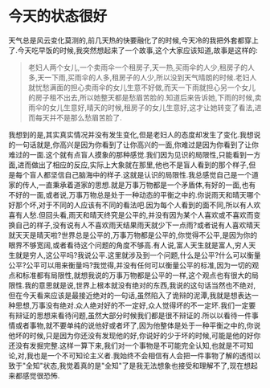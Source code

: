 # 今天的状态很好

天气总是风云变化莫测的,前几天热的快要融化了的时候,今天冷的我把外套都穿上了.今天吃早饭的时候,我突然想起来了一个故事,这个大家应该知道,故事是这样的:

>老妇人两个女儿,一个卖雨伞一个租房子,天一热,买雨伞的人少,租房子的人多,天一下雨,买雨伞的人多,租房子的人少,所以没到天气晴朗的时候.老妇人就忧愁满面的担心卖雨伞的女儿生意不好做,而天一下雨就担心另一个女儿的房子租不出去,所以她整天都是愁眉苦脸的.知道后来告诉她,下雨的时候,卖雨伞的女儿生意好,晴天的时候,租房子的女儿生意好,这才让她转变了看法,进而每天并不是那么愁眉苦脸了.

我想到的是,其实真实情况并没有发生变化,但是老妇人的态度却发生了变化.我想说的一句话就是,你高兴是因为你看到了让你高兴的一面,你难过是因为你看到了让你难过的一面.这个就有点盲人摸象的那种感觉.我们因为见识的局限性,只能看到一方面,进而做出了相应的反应,实际上大象就在那里,他也不是盲人看到的那个样子,但是每个盲人都坚信自己脑海中的样子.这就是认识的局限性.我总感觉自己是一个道家的传人,一直秉承着道家的思想.就是万事万物都是一个矛盾体,有好的一面,也有不好的一面,或者说,万事万物总是处于一种动态的平衡之中的.你说雨天和晴天哪个好那个坏,对于不同的人应该有不同的看法吧.因为每个人看到的面不同,所以有人欢喜有人愁.但回头看,雨天和晴天终究是公平的,并没有因为某个人喜欢或不喜欢而变换自己的样子,没有说有人不喜欢雨天结果雨天就少下一点雨?或者说有人喜欢晴天就天天是晴天啦?世界总是公平的,万事万物都是公平的,你觉得不公平,是因为你的眼界不够宽阔,或者看待这个问题的角度不够高.有人说,富人天生就是富人,穷人天生就是穷人,这公平吗?我说公平.这里就涉及到一个问题,什么是公平?什么可以衡量公平?公平可以用来衡量吗?我觉得,并没有任何可以衡量公平的标准,因为一切的观点和标准都有局限性,就想我说的万事万物都是公平的一样,这个观点也有很大的局限性.我的意思就是说,世界上根本就没有绝对的东西,我说的这句话当然也不绝对,但在今天看来应该是最接近绝对的一句话,虽然陷入了诡辩的泥潭,我就是想表达一种思想,万事没有绝对.众人绝对好的不一定好,众人觉得坏的不一定坏.我们一定要有辩证的思想来看待问题,虽然大部分时候我们都是很不辩证的.所以以看待一件事情或者事物,就不要单纯的说他好或者坏了,因为他整体是处于一种平衡之中的,你说他坏的时候,只是因为你还没有发现他的好,你说好的少于坏的时候,可能是他的好你还没有发掘完整.这样一算下来,我们对一个事物是不可能完全认知,也就是不可知论,对,我也是一个不可知论主义者.我始终不会相信有人会把一件事物了解的透彻以致于"全知"状态,我觉着真的是"全知"了是我无法想象也接受和理解不了,现在想起来都感觉很恐怖.